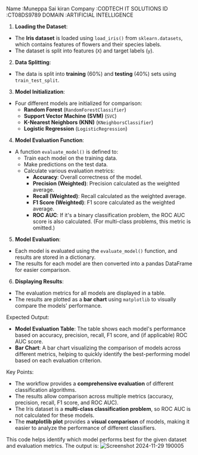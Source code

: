 Name :Muneppa Sai kiran
Company :CODTECH IT SOLUTIONS
ID :CT08DS9789
DOMAIN :ARTIFICIAL INTELLIGENCE


 1. **Loading the Dataset**:
   - The **Iris dataset** is loaded using `load_iris()` from `sklearn.datasets`, which contains features of flowers and their species labels.
   - The dataset is split into features (`X`) and target labels (`y`).

 2. **Data Splitting**:
   - The data is split into **training** (60%) and **testing** (40%) sets using `train_test_split`.

 3. **Model Initialization**:
   - Four different models are initialized for comparison:
     - **Random Forest** (`RandomForestClassifier`)
     - **Support Vector Machine (SVM)** (`SVC`)
     - **K-Nearest Neighbors (KNN)** (`KNeighborsClassifier`)
     - **Logistic Regression** (`LogisticRegression`)
   
 4. **Model Evaluation Function**:
   - A function `evaluate_model()` is defined to:
     - Train each model on the training data.
     - Make predictions on the test data.
     - Calculate various evaluation metrics:
       - **Accuracy**: Overall correctness of the model.
       - **Precision (Weighted)**: Precision calculated as the weighted average.
       - **Recall (Weighted)**: Recall calculated as the weighted average.
       - **F1 Score (Weighted)**: F1 score calculated as the weighted average.
       - **ROC AUC**: If it's a binary classification problem, the ROC AUC score is also calculated. (For multi-class problems, this metric is omitted.)

 5. **Model Evaluation**:
   - Each model is evaluated using the `evaluate_model()` function, and results are stored in a dictionary.
   - The results for each model are then converted into a pandas DataFrame for easier comparison.

 6. **Displaying Results**:
   - The evaluation metrics for all models are displayed in a table.
   - The results are plotted as a **bar chart** using `matplotlib` to visually compare the models' performance.

 Expected Output:
   - **Model Evaluation Table**: The table shows each model's performance based on accuracy, precision, recall, F1 score, and (if applicable) ROC AUC score.
   - **Bar Chart**: A bar chart visualizing the comparison of models across different metrics, helping to quickly identify the best-performing model based on each evaluation criterion.

 Key Points:
   - The workflow provides a **comprehensive evaluation** of different classification algorithms.
   - The results allow comparison across multiple metrics (accuracy, precision, recall, F1 score, and ROC AUC).
   - The Iris dataset is a **multi-class classification problem**, so ROC AUC is not calculated for these models.
   - The **matplotlib plot** provides a **visual comparison** of models, making it easier to analyze the performance of different classifiers.

This code helps identify which model performs best for the given dataset and evaluation metrics.
The output is:
![Screenshot 2024-11-29 190005](https://github.com/user-attachments/assets/b1c2b1d8-99dd-4799-becc-8e6de8048c8c)
